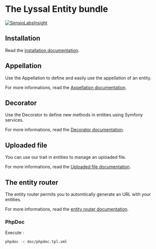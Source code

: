 # The Lyssal Entity bundle

[![SensioLabsInsight](https://insight.sensiolabs.com/projects/385cc3a7-62fd-4af1-8a45-08d3fa598099/small.png)](https://insight.sensiolabs.com/projects/385cc3a7-62fd-4af1-8a45-08d3fa598099)


## Installation

Read the [installation documentation](doc/Installation.md).


## Appellation

Use the Appellation to define and easily use the appellation of an entity.

For more informations, read the [Appellation documentation](doc/Appellation.md).


## Decorator

Use the Decorator to define new methods in entities using Symfony services.

For more informations, read the [Decorator documentation](doc/Decorator.md).


## Uploaded file

You can use our trait in entities to manage an uploaded file.

For more informations, read the [Uploaded file documentation](doc/UploadedFile.md).


## The entity router

The entity router permits you to automtically generate an URL with your entities.

For more informations, read the [entity router documentation](doc/EntityRouter.md).


### PhpDoc

Execute :

```sh
phpdoc -c doc/phpdoc.tpl.xml
```
